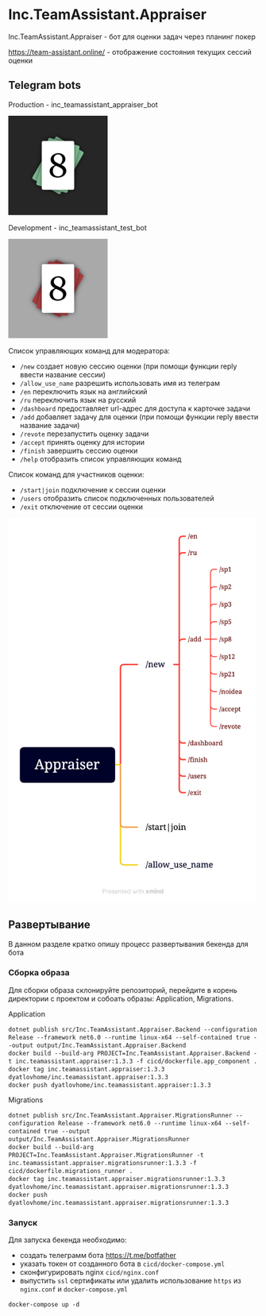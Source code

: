 # Inc.TeamAssistant.Appraiser

Inc.TeamAssistant.Appraiser - бот для оценки задач через планинг покер

https://team-assistant.online/ - отображение состояния текущих сессий оценки

## Telegram bots

Production - inc_teamassistant_appraiser_bot

<img src="docs/out/inc_teamassistant_appraiser.jpg" width="200"/>

Development - inc_teamassistant_test_bot

<img src="docs/out/inc_teamassistant_test.jpg" width="200"/>

Список управляющих команд для модератора:
- `/new` создает новую сессию оценки  (при помощи функции reply ввести название сессии)
- `/allow_use_name` разрешить использовать имя из телеграм
- `/en` переключить язык на английский
- `/ru` переключить язык на русский
- `/dashboard` предоставляет url-адрес для доступа к карточке задачи
- `/add` добавляет задачу для оценки (при помощи функции reply ввести название задачи)
- `/revote` перезапустить оценку задачи
- `/accept` принять оценку для истории
- `/finish` завершить сессию оценки
- `/help` отобразить список управляющих команд

Список команд для участников оценки:
- `/start|join` подключение к сессии оценки
- `/users` отобразить список подключенных пользователей
- `/exit` отключение от сессии оценки

<img src="docs/out/command_map.png" width="500"/>

## Развертывание

В данном разделе кратко опишу процесс развертывания бекенда для бота

### Сборка образа

Для сборки образа склонируйте репозиторий, перейдите в корень директории с проектом и собоать образы: Application, Migrations.

Application

```
dotnet publish src/Inc.TeamAssistant.Appraiser.Backend --configuration Release --framework net6.0 --runtime linux-x64 --self-contained true --output output/Inc.TeamAssistant.Appraiser.Backend
docker build --build-arg PROJECT=Inc.TeamAssistant.Appraiser.Backend -t inc.teamassistant.appraiser:1.3.3 -f cicd/dockerfile.app_component .
docker tag inc.teamassistant.appraiser:1.3.3 dyatlovhome/inc.teamassistant.appraiser:1.3.3
docker push dyatlovhome/inc.teamassistant.appraiser:1.3.3
```

Migrations

```
dotnet publish src/Inc.TeamAssistant.Appraiser.MigrationsRunner --configuration Release --framework net6.0 --runtime linux-x64 --self-contained true --output output/Inc.TeamAssistant.Appraiser.MigrationsRunner
docker build --build-arg PROJECT=Inc.TeamAssistant.Appraiser.MigrationsRunner -t inc.teamassistant.appraiser.migrationsrunner:1.3.3 -f cicd/dockerfile.migrations_runner .
docker tag inc.teamassistant.appraiser.migrationsrunner:1.3.3 dyatlovhome/inc.teamassistant.appraiser.migrationsrunner:1.3.3
docker push dyatlovhome/inc.teamassistant.appraiser.migrationsrunner:1.3.3
```

### Запуск

Для запуска бекенда необходимо:
- создать телеграмм бота https://t.me/botfather
- указать токен от созданного бота в `cicd/docker-compose.yml`
- сконфигурировать nginx `cicd/nginx.conf`
- выпустить `ssl` сертификаты или удалить использование `https` из `nginx.conf` и `docker-compose.yml`

```
docker-compose up -d
```